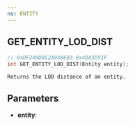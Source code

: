 ```yaml
---
ns: ENTITY
---
```

## GET_ENTITY_LOD_DIST

```c
// 0xDF240D0C2A948683 0x4DA3D51F
int GET_ENTITY_LOD_DIST(Entity entity);
```

```
Returns the LOD distance of an entity.
```

## Parameters
* **entity**:
